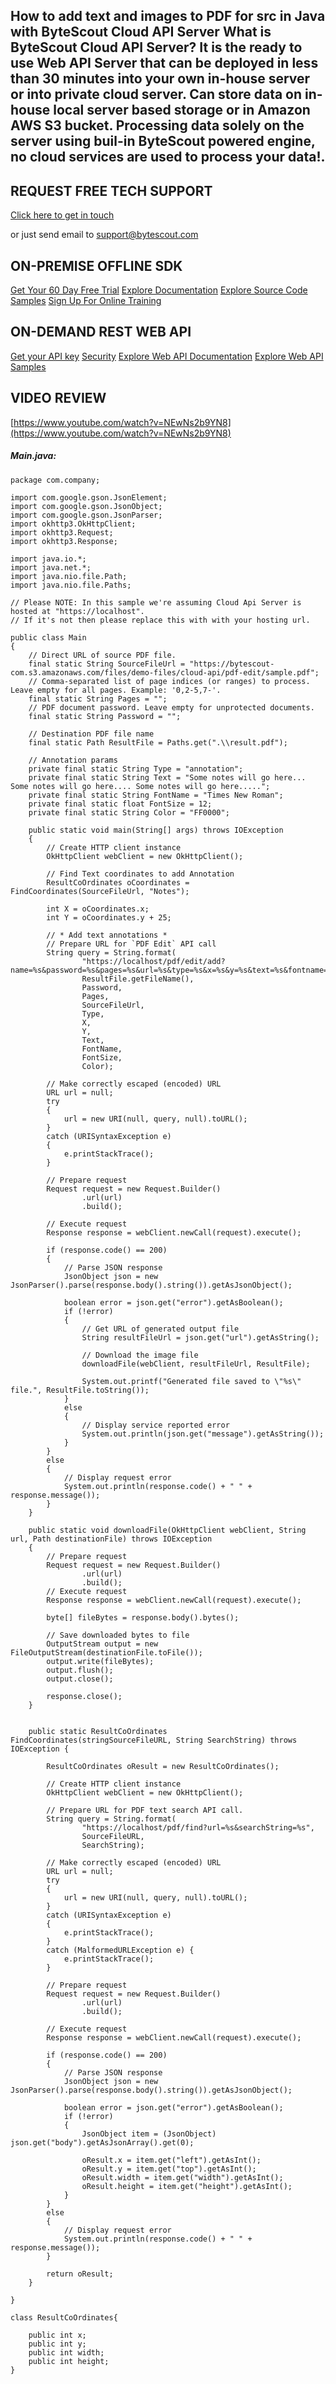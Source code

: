 ## How to add text and images to PDF for src in Java with ByteScout Cloud API Server What is ByteScout Cloud API Server? It is the ready to use Web API Server that can be deployed in less than 30 minutes into your own in-house server or into private cloud server. Can store data on in-house local server based storage or in Amazon AWS S3 bucket. Processing data solely on the server using buil-in ByteScout powered engine, no cloud services are used to process your data!.

## REQUEST FREE TECH SUPPORT

[Click here to get in touch](https://bytescout.zendesk.com/hc/en-us/requests/new?subject=ByteScout%20Cloud%20API%20Server%20Question)

or just send email to [support@bytescout.com](mailto:support@bytescout.com?subject=ByteScout%20Cloud%20API%20Server%20Question) 

## ON-PREMISE OFFLINE SDK 

[Get Your 60 Day Free Trial](https://bytescout.com/download/web-installer?utm_source=github-readme)
[Explore Documentation](https://bytescout.com/documentation/index.html?utm_source=github-readme)
[Explore Source Code Samples](https://github.com/bytescout/ByteScout-SDK-SourceCode/)
[Sign Up For Online Training](https://academy.bytescout.com/)


## ON-DEMAND REST WEB API

[Get your API key](https://app.pdf.co/signup?utm_source=github-readme)
[Security](https://pdf.co/security)
[Explore Web API Documentation](https://apidocs.pdf.co?utm_source=github-readme)
[Explore Web API Samples](https://github.com/bytescout/ByteScout-SDK-SourceCode/tree/master/PDF.co%20Web%20API)

## VIDEO REVIEW

[https://www.youtube.com/watch?v=NEwNs2b9YN8](https://www.youtube.com/watch?v=NEwNs2b9YN8)




<!-- code block begin -->

##### **Main.java:**
    
```
package com.company;

import com.google.gson.JsonElement;
import com.google.gson.JsonObject;
import com.google.gson.JsonParser;
import okhttp3.OkHttpClient;
import okhttp3.Request;
import okhttp3.Response;

import java.io.*;
import java.net.*;
import java.nio.file.Path;
import java.nio.file.Paths;

// Please NOTE: In this sample we're assuming Cloud Api Server is hosted at "https://localhost". 
// If it's not then please replace this with with your hosting url.

public class Main
{
    // Direct URL of source PDF file.
    final static String SourceFileUrl = "https://bytescout-com.s3.amazonaws.com/files/demo-files/cloud-api/pdf-edit/sample.pdf";
    // Comma-separated list of page indices (or ranges) to process. Leave empty for all pages. Example: '0,2-5,7-'.
	final static String Pages = "";
    // PDF document password. Leave empty for unprotected documents.
	final static String Password = "";

    // Destination PDF file name
	final static Path ResultFile = Paths.get(".\\result.pdf");

    // Annotation params
    private final static String Type = "annotation";
    private final static String Text = "Some notes will go here... Some notes will go here.... Some notes will go here.....";
    private final static String FontName = "Times New Roman";
    private final static float FontSize = 12;
    private final static String Color = "FF0000";

    public static void main(String[] args) throws IOException
    {
        // Create HTTP client instance
        OkHttpClient webClient = new OkHttpClient();

        // Find Text coordinates to add Annotation
        ResultCoOrdinates oCoordinates = FindCoordinates(SourceFileUrl, "Notes");

        int X = oCoordinates.x;
        int Y = oCoordinates.y + 25;

        // * Add text annotations *
        // Prepare URL for `PDF Edit` API call
        String query = String.format(
                "https://localhost/pdf/edit/add?name=%s&password=%s&pages=%s&url=%s&type=%s&x=%s&y=%s&text=%s&fontname=%s&size=%s&color=%s",
                ResultFile.getFileName(),
                Password,
                Pages,
                SourceFileUrl,
                Type,
                X,
                Y,
                Text,
                FontName,
                FontSize,
                Color);

        // Make correctly escaped (encoded) URL
        URL url = null;
        try
        {
            url = new URI(null, query, null).toURL();
        }
        catch (URISyntaxException e)
        {
            e.printStackTrace();
        }

        // Prepare request
        Request request = new Request.Builder()
                .url(url)
                .build();

        // Execute request
        Response response = webClient.newCall(request).execute();

        if (response.code() == 200)
        {
            // Parse JSON response
            JsonObject json = new JsonParser().parse(response.body().string()).getAsJsonObject();

            boolean error = json.get("error").getAsBoolean();
            if (!error)
            {
                // Get URL of generated output file
                String resultFileUrl = json.get("url").getAsString();

                // Download the image file
                downloadFile(webClient, resultFileUrl, ResultFile);

                System.out.printf("Generated file saved to \"%s\" file.", ResultFile.toString());
            }
            else
            {
                // Display service reported error
                System.out.println(json.get("message").getAsString());
            }
        }
        else
        {
            // Display request error
            System.out.println(response.code() + " " + response.message());
        }
    }

    public static void downloadFile(OkHttpClient webClient, String url, Path destinationFile) throws IOException
    {
        // Prepare request
        Request request = new Request.Builder()
                .url(url)
                .build();
        // Execute request
        Response response = webClient.newCall(request).execute();

        byte[] fileBytes = response.body().bytes();

        // Save downloaded bytes to file
        OutputStream output = new FileOutputStream(destinationFile.toFile());
        output.write(fileBytes);
        output.flush();
        output.close();

        response.close();
    }


    public static ResultCoOrdinates FindCoordinates(stringSourceFileURL, String SearchString) throws IOException {

        ResultCoOrdinates oResult = new ResultCoOrdinates();

        // Create HTTP client instance
        OkHttpClient webClient = new OkHttpClient();

        // Prepare URL for PDF text search API call.
        String query = String.format(
                "https://localhost/pdf/find?url=%s&searchString=%s",
                SourceFileURL,
                SearchString);

        // Make correctly escaped (encoded) URL
        URL url = null;
        try
        {
            url = new URI(null, query, null).toURL();
        }
        catch (URISyntaxException e)
        {
            e.printStackTrace();
        }
        catch (MalformedURLException e) {
            e.printStackTrace();
        }

        // Prepare request
        Request request = new Request.Builder()
                .url(url)
                .build();

        // Execute request
        Response response = webClient.newCall(request).execute();

        if (response.code() == 200)
        {
            // Parse JSON response
            JsonObject json = new JsonParser().parse(response.body().string()).getAsJsonObject();

            boolean error = json.get("error").getAsBoolean();
            if (!error)
            {
                JsonObject item = (JsonObject) json.get("body").getAsJsonArray().get(0);

                oResult.x = item.get("left").getAsInt();
                oResult.y = item.get("top").getAsInt();
                oResult.width = item.get("width").getAsInt();
                oResult.height = item.get("height").getAsInt();
            }
        }
        else
        {
            // Display request error
            System.out.println(response.code() + " " + response.message());
        }

        return oResult;
    }

}

class ResultCoOrdinates{

    public int x;
    public int y;
    public int width;
    public int height;
}
```

<!-- code block end -->